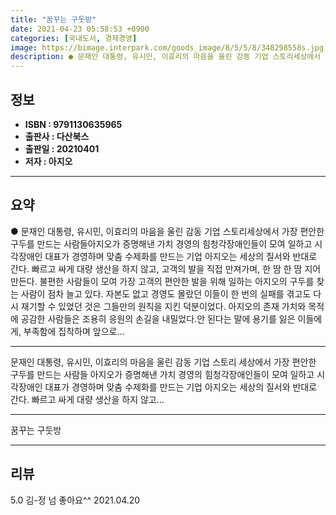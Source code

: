 ```yaml
---
title: "꿈꾸는 구둣방"
date: 2021-04-23 05:58:53 +0900
categories: [국내도서, 경제경영]
image: https://bimage.interpark.com/goods_image/8/5/5/8/348298558s.jpg
description: ● 문재인 대통령, 유시민, 이효리의 마음을 울린 감동 기업 스토리세상에서 가장 편안한 구두를 만드는 사람들아지오가 증명해낸 가치 경영의 힘청각장애인들이 모여 일하고 시각장애인 대표가 경영하며 맞춤 수제화를 만드는 기업 아지오는 세상의 질서와 반대로 간다. 빠르고 싸게 대량 생산을 하
---
```


## **정보**

- **ISBN : 9791130635965**
- **출판사 : 다산북스**
- **출판일 : 20210401**
- **저자 : 아지오**

------



## **요약**

●  문재인 대통령, 유시민, 이효리의 마음을 울린 감동 기업 스토리세상에서 가장 편안한 구두를 만드는 사람들아지오가 증명해낸 가치 경영의 힘청각장애인들이 모여 일하고 시각장애인 대표가 경영하며 맞춤 수제화를 만드는 기업 아지오는 세상의 질서와 반대로 간다. 빠르고 싸게 대량 생산을 하지 않고, 고객의 발을 직접 만져가며, 한 땀 한 땀 지어 만든다. 불편한 사람들이 모여 가장 고객의 편안한 발을 위해 일하는 아지오의 구두를 찾는 사람이 점차 늘고 있다. 자본도 없고 경영도 몰랐던 이들이 한 번의 실패를 겪고도 다시 재기할 수 있었던 것은 그들만의 원칙을 지킨 덕분이었다. 아지오의 존재 가치와 목적에 공감한 사람들은 조용히 응원의 손길을 내밀었다.안 된다는 말에 용기를 잃은 이들에게, 부족함에 집착하며 앞으로...

------

문재인 대통령, 유시민, 이효리의 마음을 울린 감동 기업 스토리
세상에서 가장 편안한 구두를 만드는 사람들
아지오가 증명해낸 가치 경영의 힘청각장애인들이 모여 일하고 시각장애인 대표가 경영하며 맞춤 수제화를 만드는 기업 아지오는 세상의 질서와 반대로 간다. 빠르고 싸게 대량 생산을 하지 않고... 

------


꿈꾸는 구둣방 

------


## **리뷰** 

5.0 김-정 넘 좋아요^^ 2021.04.20 <br/>